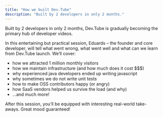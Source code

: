 ```yaml
---
title: "How we built Dev.Tube"
description: "Built by 2 developers in only 2 months."
---
```


Built by 2 developers in only 2 months, Dev.Tube is gradually becoming the primary hub of developer videos.

In this entertaining but practical session, Eduards – the founder and core developer, will tell what went wrong, what went well and what can we learn from Dev.Tube launch. We’ll cover:

- how we attracted 1 million monthly visitors
- how we maintain infrastructure (and how much does it cost $$$)
- why experienced java developers ended up writing javascript
- why sometimes we do not write unit tests
- how to make OSS contributors happy (or angry)
- how SaaS vendors helped us survive the load (and why)
- ...and much more!

After this session, you’ll be equipped with interesting real-world take-aways. Great mood guaranteed!